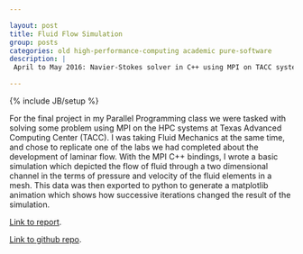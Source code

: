 ```yaml
---

layout: post
title: Fluid Flow Simulation
group: posts
categories: old high-performance-computing academic pure-software
description: |
 April to May 2016: Navier-Stokes solver in C++ using MPI on TACC systems

---
```

{% include JB/setup %}

For the final project in my Parallel Programming class we were tasked with solving 
some problem using MPI on the HPC systems at Texas Advanced Computing Center (TACC). 
I was taking Fluid Mechanics at the same time, and chose to replicate one of the labs 
we had completed about the development of laminar flow. With the MPI C++ bindings, I 
wrote a basic simulation which depicted the flow of fluid through a two dimensional 
channel in the terms of pressure and velocity of the fluid elements in a mesh. 
This data was then exported to python to generate a matplotlib animation which shows 
how successive iterations changed the result of the simulation.

[Link to report](assets/img/FluidFlowWriteup.pdf).

[Link to github repo](https://github.com/josephvoss/FluidFlow).
